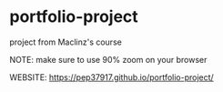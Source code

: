 # portfolio-project
 project from Maclinz's course


NOTE: 
make sure to use 90% zoom on your browser


WEBSITE:
https://pep37917.github.io/portfolio-project/
